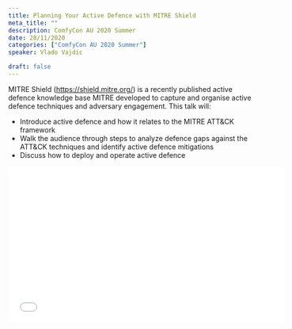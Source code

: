 ```yaml
---
title: Planning Your Active Defence with MITRE Shield
meta_title: ""
description: ComfyCon AU 2020 Summer
date: 28/11/2020
categories: ["ComfyCon AU 2020 Summer"]
speaker: Vlado Vajdic 

draft: false
---
```

MITRE Shield (https://shield.mitre.org/) is a recently published active defence knowledge base MITRE developed to capture and organise active defence techniques and adversary engagement.  This talk will:
- Introduce active defence and how it relates to the MITRE ATT&CK framework
- Walk the audience through steps to analyze defence gaps against the ATT&CK techniques and identify active defence mitigations
- Discuss how to deploy and operate active defence

<iframe width="560" height="315" src="None" title="YouTube video player" frameborder="0" allow="accelerometer; autoplay; clipboard-write; encrypted-media; gyroscope; picture-in-picture; web-share" allowfullscreen></iframe>